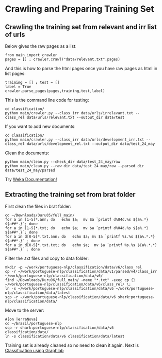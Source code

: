 # Crawling and Preparing Training Set

## Crawling the training set from relevant and irr list of urls

Below gives the raw pages as a list:

    from main import crawler
    pages = [] ; crawler.crawl("data/relevant.txt",pages)

And this is how to parse the html pages once you have raw pages as html in list pages:

    training = [] ; test = []
    label = True
    crawler.parse_pages(pages,training,test,label)

This is the command line code for testing:

    cd classification/
    python main/crawler.py --class_irr data/urls/irrelevant.txt --class_rel data/urls/relevant.txt --output_dir data/test

If you want to add new documents:

    cd classification/
    python main/crawler.py --class_irr data/urls/development_irr.txt --class_rel data/urls/development_rel.txt --output_dir data/test_24_may
    
Clean the documents:

    python main/clean.py --check_dir data/test_24_may/raw
    python main/clean.py --raw_dir data/test_24_may/raw --parsed_dir data/test_24_may/parsed


Try [Weka Documentation!](/docs/weka.md)

## Extracting the training set from brat folder

First clean the files in brat folder:

    cd ~/Downloads/Duru05/full_main/
    for a in [1-5]*.ann; do   echo $a;  mv $a `printf d%04d.%s ${a%.*} ${a##*.}`; done
    for a in [1-5]*.txt; do   echo $a;  mv $a `printf d%04d.%s ${a%.*} ${a##*.}`; done
    for a in d[0-5]*.txt.ann; do   echo $a; mv $a `printf %s.%s ${a%.*.*} ${a##*.}` ; done
    for a in d[0-5]*.txt.txt; do   echo $a;  mv $a `printf %s.%s ${a%.*.*} ${a##*.}` ; done

Filter the .txt files and copy to data folder:

    mkdir -p ~/work/portuguese-nlp/classification/data/v6/class_rel
    cp -r ~/work/portuguese-nlp/classification/data/v1/parsed/v4/class_irr ~/work/portuguese-nlp/classification/data/v6/
    find ~/Downloads/Duru06/full_main/ -name "*.txt" -exec cp {} ~/work/portuguese-nlp/classification/data/v6/class_rel/ \;
    ln -s ~/work/portuguese-nlp/classification/data/v6 ~/work/portuguese-nlp/classification/data/latest
    scp -r ~/work/portuguese-nlp/classification/data/v6 shark:portuguese-nlp/classification/data/

Move to the server:

    #[on TerraNova]    
    cd ~/brazil/portuguese-nlp
    scp -r shark:portuguese-nlp/classification/data/v6 classification/data/
    ln -s classification/data/v6 classification/data/latest
    
Training set is already cleaned so no need to clean it again. Next is [Classification using Graphlab](/docs/classification_with_graphlab.md)
